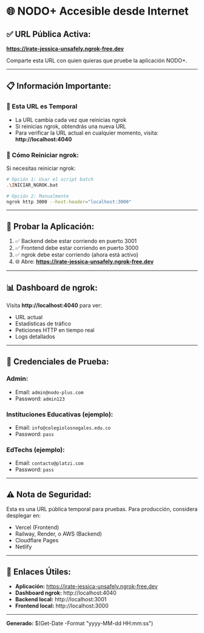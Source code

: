 # 🌐 NODO+ Accesible desde Internet

## ✅ URL Pública Activa:

**https://irate-jessica-unsafely.ngrok-free.dev**

Comparte esta URL con quien quieras que pruebe la aplicación NODO+.

---

## 📋 Información Importante:

### 🔄 Esta URL es Temporal
- La URL cambia cada vez que reinicias ngrok
- Si reinicias ngrok, obtendrás una nueva URL
- Para verificar la URL actual en cualquier momento, visita: **http://localhost:4040**

### 🔧 Cómo Reiniciar ngrok:

Si necesitas reiniciar ngrok:

```bash
# Opción 1: Usar el script batch
.\INICIAR_NGROK.bat

# Opción 2: Manualmente
ngrok http 3000 --host-header="localhost:3000"
```

---

## 🧪 Probar la Aplicación:

1. ✅ Backend debe estar corriendo en puerto 3001
2. ✅ Frontend debe estar corriendo en puerto 3000
3. ✅ ngrok debe estar corriendo (ahora está activo)
4. 🌐 Abre: **https://irate-jessica-unsafely.ngrok-free.dev**

---

## 📊 Dashboard de ngrok:

Visita **http://localhost:4040** para ver:
- URL actual
- Estadísticas de tráfico
- Peticiones HTTP en tiempo real
- Logs detallados

---

## 🔐 Credenciales de Prueba:

### Admin:
- Email: `admin@nodo-plus.com`
- Password: `admin123`

### Instituciones Educativas (ejemplo):
- Email: `info@colegiolosnogales.edu.co`
- Password: `pass`

### EdTechs (ejemplo):
- Email: `contacto@platzi.com`
- Password: `pass`

---

## ⚠️ Nota de Seguridad:

Esta es una URL pública temporal para pruebas. Para producción, considera desplegar en:
- Vercel (Frontend)
- Railway, Render, o AWS (Backend)
- Cloudflare Pages
- Netlify

---

## 🔗 Enlaces Útiles:

- **Aplicación:** https://irate-jessica-unsafely.ngrok-free.dev
- **Dashboard ngrok:** http://localhost:4040
- **Backend local:** http://localhost:3001
- **Frontend local:** http://localhost:3000

---

**Generado:** $(Get-Date -Format "yyyy-MM-dd HH:mm:ss")

